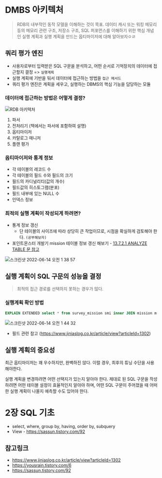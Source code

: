 # DMBS 아키텍처
> RDB의 내부적인 동작 모델을 이해하는 것이 목표. 데이터 캐시 또는 워킹 메모리 등의 메모리 관련 구조, 저장소 구조, SQL 퍼포먼스를 이해하기 위한 핵심 개념인 실행 계획과 실행 계획을 만드는 옵티마이저에 대해 알아보자ㅇㄹ


## 쿼리 평가 엔진
- 사용자로부터 입력받은 SQL 구문을 분석하고, 어떤 순서로 기억장치의 데이터에 접근할지 결정 => `실행계획`
- 실행 계획에 기반을 둬서 데이터에 접근하는 방법을 `접근 메서드`
- 쿼리 평가 엔진은 계획을 세우고, 실행하는 DBMS의 핵심 기능을 담당하는 모듈

### 데이터에 접근하는 방법은 어떻게 결정?
![RDB 아키텍처](https://img1.daumcdn.net/thumb/R1280x0/?scode=mtistory2&fname=https%3A%2F%2Fblog.kakaocdn.net%2Fdn%2FdFhSjo%2FbtqXTmMQgP6%2FrEqpYGMu71iM3yYSq1mfi0%2Fimg.png)

1. 파서
2. 전처리기 (책에서는 파서에 포함하여 설명)
3. 옵티마이저
4. 카탈로그 매니저
5. 플랜 평가

### 옵티마이저와 통계 정보
- 각 테이블의 레코드 수
- 각 테이블의 필드 수와 필드의 크기
- 필드의 카디널리티(값의 개수)
- 필드값의 히스토그램(분포)
- 필드 내부에 있는 NULL 수
- 인덱스 정보

### 최적의 실행 계획이 작성되게 하려면?
- 통계 정보 갱신
  - 단 테이블의 사이즈에 따라 상당히 큰 작업이므로, 시점을 확실하게 검토해야 한다. `(공부해보자)`
- 포인트몬스터 개발기 mission 테이블 정보 갱신 해보기 - [13.7.2.1 ANALYZE TABLE 문 참고](https://dev.mysql.com/doc/refman/5.6/en/analyze-table.html)

![스크린샷 2022-06-14 오전 1 38 57](https://user-images.githubusercontent.com/95005014/173402553-8d5220cc-7102-4d30-ae0b-4d9129021f12.png)


## 실행 계획이 SQL 구문의 성능을 결정
> 최적의 접근 경로를 선택하지 못하는 경우가 많다.

### 실행계획 확인 방법
```sql
EXPLAIN EXTENDED select * from survey_mission smi inner JOIN mission m ON smi.mission_id  = m.id where smi.id = '3a96da13-8b86-47bf-9fa6-30586758a4c6' ;
```
![스크린샷 2022-06-14 오전 1 44 32](https://user-images.githubusercontent.com/95005014/173403559-e0566c04-ebff-4ecc-90f4-a3848646f0bd.png)

- 필드 관련 참고 (https://www.jiniaslog.co.kr/article/view?articleId=1302)

## 실행 계획의 중요성
최근 옵티마이저는 꽤 우수하지만, 완벽하진 않다. 이럴 경우, 최후의 튜닝 수단을 사용해야한다. 

실행 계획을 변경하려면 어떤 선택지가 있는지 알아야 한다. 제대로 된 SQL 구문을 작성하려면 어떤 테이블 설정이 효율적인지 알아야 하며, 
어떤 SQL 구문이 주어졌을 때 어떠한 실행 계획이 나올지 예측할 수도 있어야 한다.
 


# 2장 SQL 기초
- select, where, group by, having, order by, subquery
- View - https://sassun.tistory.com/92


## 참고링크
- https://www.jiniaslog.co.kr/article/view?articleId=1302
- https://yousrain.tistory.com/6
- https://sassun.tistory.com/92
